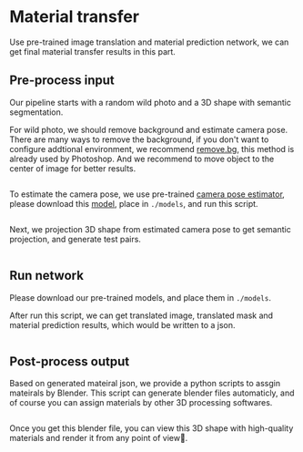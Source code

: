 # Material transfer

Use pre-trained image translation and material prediction network, we can get final material transfer results in this part.

## Pre-process input

Our pipeline starts with a random wild photo and a 3D shape with semantic segmentation.

For wild photo, we should remove background and estimate camera pose. There are many ways to remove the background, if you don't want to configure addtional environment, we recommend [remove.bg](https://www.remove.bg/), this method is already used by Photoshop. And we recommend to move object to the center of image for better results.

````shell

````

To estimate the camera pose, we use pre-trained [camera pose estimator](https://github.com/laughtervv/DISN),  please download this [model](), place in `./models`, and run this script.

````shell

````

Next, we projection 3D shape from estimated camera pose to get semantic projection, and generate test pairs.

``````shell

``````

## Run network

Please download our pre-trained models, and place them in `./models`.

After run this script, we can get translated image, translated mask and material prediction results, which would be written to a json. 

``````shell

``````

## Post-process output

Based on generated mateiral json, we provide a python scripts to assgin mateirals by Blender. This script can generate blender files automaticly, and of course you can assign materials by other 3D processing softwares.

``````shell

``````

Once you get this blender file, you can view this 3D shape with high-quality materials and render it from any point of view🤟. 

## 